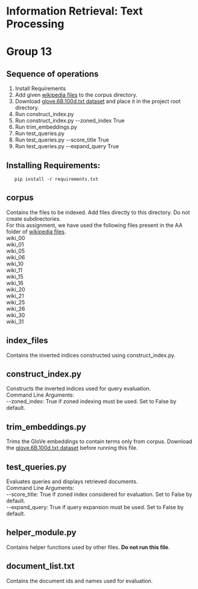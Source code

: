 # Information Retrieval: Text Processing
# Group 13

## Sequence of operations
1.	Install Requirements
2.	Add given [wikipedia files](https://drive.google.com/drive/folders/1ZsnuEm7_N6aUwhjFpv-TZXFt4DiYex4t?usp=sharing) to the corpus directory.
3.  Download [glove.6B.100d.txt dataset](https://www.kaggle.com/danielwillgeorge/glove6b100dtxt) and place it in the project root directory.
4.	Run construct_index.py
5.  Run construct_index.py --zoned_index True
6.  Run trim_embeddings.py
7.  Run test_queries.py
8.  Run test_queries.py --score_title True
9.  Run test_queries.py --expand_query True

## Installing Requirements:
```
   pip install -r requirements.txt
```

## corpus
Contains the files to be indexed. Add files directly to this directory. Do not create subdirectories.  
For this assignment, we have used the following files present in the AA folder of [wikipedia files](https://drive.google.com/drive/folders/1ZsnuEm7_N6aUwhjFpv-TZXFt4DiYex4t?usp=sharing).  
wiki_00  
wiki_01  
wiki_05  
wiki_06  
wiki_10  
wiki_11  
wiki_15  
wiki_16  
wiki_20  
wiki_21  
wiki_25  
wiki_26  
wiki_30  
wiki_31  

## index_files
Contains the inverted indices constructed using construct_index.py.

## construct_index.py
Constructs the inverted indices used for query evaluation.  
Command Line Arguments:  
--zoned_index: True if zoned indexing must be used. Set to False by default.

## trim_embeddings.py
Trims the GloVe embeddings to contain terms only from corpus. 
Download the [glove.6B.100d.txt dataset](https://www.kaggle.com/danielwillgeorge/glove6b100dtxt) before running this file.

## test_queries.py
Evaluates queries and displays retrieved documents.  
Command Line Arguments:  
--score_title: True if zoned index considered for evaluation. Set to False by default.  
--expand_query: True if query expansion must be used. Set to False by default.

## helper_module.py
Contains helper functions used by other files.
**Do not run this file**.  

## document_list.txt
Contains the document ids and names used for evaluation.
